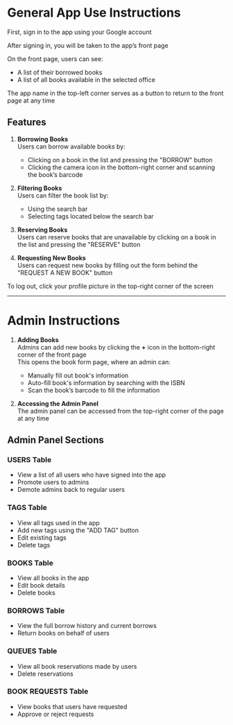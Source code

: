 # General App Use Instructions

First, sign in to the app using your Google account

After signing in, you will be taken to the app’s front page

On the front page, users can see:
- A list of their borrowed books
- A list of all books available in the selected office

The app name in the top-left corner serves as a button to return to the front page at any time

## Features

1. **Borrowing Books**  
   Users can borrow available books by:
   - Clicking on a book in the list and pressing the "BORROW" button
   - Clicking the camera icon in the bottom-right corner and scanning the book’s barcode

2. **Filtering Books**  
   Users can filter the book list by:
   - Using the search bar  
   - Selecting tags located below the search bar

3. **Reserving Books**  
   Users can reserve books that are unavailable by clicking on a book in the list and pressing the "RESERVE" button

4. **Requesting New Books**  
   Users can request new books by filling out the form behind the "REQUEST A NEW BOOK" button

To log out, click your profile picture in the top-right corner of the screen

---

# Admin Instructions

1. **Adding Books**  
   Admins can add new books by clicking the **+** icon in the bottom-right corner of the front page    
   This opens the book form page, where an admin can:
   - Manually fill out book's information  
   - Auto-fill book's information by searching with the ISBN  
   - Scan the book’s barcode to fill the information

2. **Accessing the Admin Panel**  
   The admin panel can be accessed from the top-right corner of the page at any time

## Admin Panel Sections

### USERS Table
- View a list of all users who have signed into the app  
- Promote users to admins  
- Demote admins back to regular users

### TAGS Table
- View all tags used in the app  
- Add new tags using the "ADD TAG" button  
- Edit existing tags  
- Delete tags

### BOOKS Table
- View all books in the app  
- Edit book details  
- Delete books

### BORROWS Table
- View the full borrow history and current borrows  
- Return books on behalf of users

### QUEUES Table
- View all book reservations made by users  
- Delete reservations

### BOOK REQUESTS Table
- View books that users have requested  
- Approve or reject requests
